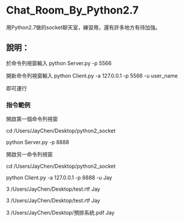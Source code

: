 # Chat_Room_By_Python2.7
用Python2.7做的socket聊天室，練習用，還有許多地方有待加強。

## 說明：

於命令列視窗輸入    python Server.py -p 5566

開新命令列視窗輸入  python Client.py -a 127.0.0.1 -p 5566 -u user_name

即可運行

### 指令範例

開啟第一個命令列視窗

cd /Users/JayChen/Desktop/python2_socket

python Server.py -p 8888

開啟另一命令列視窗

cd /Users/JayChen/Desktop/python2_socket

python Client.py -a 127.0.0.1 -p 8888 -u Jay

3 /Users/JayChen/Desktop/test.rtf Jay

3 /Users/JayChen/Desktop/test.rtf Jay

3 /Users/JayChen/Desktop/預排系統.pdf Jay
